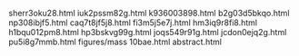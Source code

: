 sherr3oku28.html
iuk2pssm82g.html
k936003898.html
b2g03d5bkqo.html
np308ibjf5.html
caq7t8jf5j8.html
fi3m5j5e7j.html
hm3iq9r8fi8.html
h1bqu012pm8.html
hp3bskvg99g.html
joqs549r91g.html
jcdon0ejq2g.html
pu5i8g7mmb.html
figures/mass
10bae.html
abstract.html